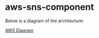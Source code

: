 # aws-sns-component

Below is a diagram of the architecture:

[AWS Diagram](./NotificationServiceAWSDiagram.png)
